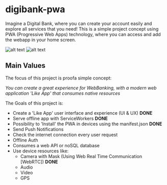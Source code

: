 # digibank-pwa

Imagine a Digital Bank, where you can create your account easily and explore all services that you need!
This is a simple project concept using PWA (Progressive Web Apps) technology, where you can access and add the webapp in your home screen.

![alt text](https://raw.githubusercontent.com/victormath12/digibank-pwa/master/screencapture-localhost-3200-2018-03-14-23_45_31.png "Home Screen")
![alt text](https://raw.githubusercontent.com/victormath12/digibank-pwa/master/screencapture-localhost-3200-home-2018-03-14-23_47_11.png "Menu Screen")

## Main Values

The focus of this project is proofa simple concept: 

*You can create a great experience for WebBanking, with a modern web application 'Like App' that consumes native resources*

The Goals of this project is:

- Create a 'Like App' user interface and experience (UI & UX) **DONE**
- Serve offline app with ServiceWorkers **DONE**
- Possibility to 'Install' the PWA in devices using the manifest.json **DONE**
- Send Push Notifications
- Check the internet connection every user request
- Offline Auth
- Consumes a web API or noSQL database
- Use device resources like:
    - Camera with Mask (Using Web Real Time Communication [WebRTC]) **DONE**
    - Audio
    - Video
    - GPS

